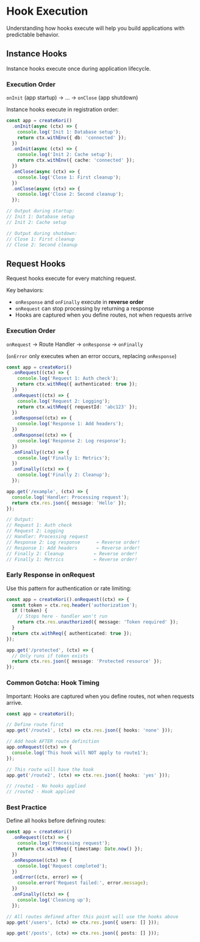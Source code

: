 # Hook Execution

Understanding how hooks execute will help you build applications with predictable behavior.

## Instance Hooks

Instance hooks execute once during application lifecycle.

### Execution Order

`onInit` (app startup) → ... → `onClose` (app shutdown)

Instance hooks execute in registration order:

```typescript
const app = createKori()
  .onInit(async (ctx) => {
    console.log('Init 1: Database setup');
    return ctx.withEnv({ db: 'connected' });
  })
  .onInit(async (ctx) => {
    console.log('Init 2: Cache setup');
    return ctx.withEnv({ cache: 'connected' });
  })
  .onClose(async (ctx) => {
    console.log('Close 1: First cleanup');
  })
  .onClose(async (ctx) => {
    console.log('Close 2: Second cleanup');
  });

// Output during startup:
// Init 1: Database setup
// Init 2: Cache setup

// Output during shutdown:
// Close 1: First cleanup
// Close 2: Second cleanup
```

## Request Hooks

Request hooks execute for every matching request.

Key behaviors:

- `onResponse` and `onFinally` execute in **reverse order**
- `onRequest` can stop processing by returning a response
- Hooks are captured when you define routes, not when requests arrive

### Execution Order

`onRequest` → Route Handler → `onResponse` → `onFinally`

(`onError` only executes when an error occurs, replacing `onResponse`)

```typescript
const app = createKori()
  .onRequest((ctx) => {
    console.log('Request 1: Auth check');
    return ctx.withReq({ authenticated: true });
  })
  .onRequest((ctx) => {
    console.log('Request 2: Logging');
    return ctx.withReq({ requestId: 'abc123' });
  })
  .onResponse((ctx) => {
    console.log('Response 1: Add headers');
  })
  .onResponse((ctx) => {
    console.log('Response 2: Log response');
  })
  .onFinally((ctx) => {
    console.log('Finally 1: Metrics');
  })
  .onFinally((ctx) => {
    console.log('Finally 2: Cleanup');
  });

app.get('/example', (ctx) => {
  console.log('Handler: Processing request');
  return ctx.res.json({ message: 'Hello' });
});

// Output:
// Request 1: Auth check
// Request 2: Logging
// Handler: Processing request
// Response 2: Log response      ← Reverse order!
// Response 1: Add headers       ← Reverse order!
// Finally 2: Cleanup           ← Reverse order!
// Finally 1: Metrics           ← Reverse order!
```

### Early Response in onRequest

Use this pattern for authentication or rate limiting:

```typescript
const app = createKori().onRequest((ctx) => {
  const token = ctx.req.header('authorization');
  if (!token) {
    // Stops here - handler won't run
    return ctx.res.unauthorized({ message: 'Token required' });
  }
  return ctx.withReq({ authenticated: true });
});

app.get('/protected', (ctx) => {
  // Only runs if token exists
  return ctx.res.json({ message: 'Protected resource' });
});
```

### Common Gotcha: Hook Timing

Important: Hooks are captured when you define routes, not when requests arrive.

```typescript
const app = createKori();

// Define route first
app.get('/route1', (ctx) => ctx.res.json({ hooks: 'none' }));

// Add hook AFTER route definition
app.onRequest((ctx) => {
  console.log('This hook will NOT apply to route1');
});

// This route will have the hook
app.get('/route2', (ctx) => ctx.res.json({ hooks: 'yes' }));

// /route1 - No hooks applied
// /route2 - Hook applied
```

### Best Practice

Define all hooks before defining routes:

```typescript
const app = createKori()
  .onRequest((ctx) => {
    console.log('Processing request');
    return ctx.withReq({ timestamp: Date.now() });
  })
  .onResponse((ctx) => {
    console.log('Request completed');
  })
  .onError((ctx, error) => {
    console.error('Request failed:', error.message);
  })
  .onFinally((ctx) => {
    console.log('Cleaning up');
  });

// All routes defined after this point will use the hooks above
app.get('/users', (ctx) => ctx.res.json({ users: [] }));

app.get('/posts', (ctx) => ctx.res.json({ posts: [] }));
```
